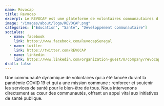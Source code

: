 ```yaml
---
name: Revocap
title: Revocap
excerpt: Le REVOCAP est une plateforme de volontaires communautaires d’appui au service de la santé publique au Sénégal.
image: "/images/about/logo/REVOCAP.png"
categories: ["Éducation", "Santé", "Développement communautaire"]
sociales:
  - name: facebook
    link: https://www.facebook.com/RevocapSenegal
  - name: twitter
    link: https://twitter.com/REVOCAP
  - name: linkedin
    link: https://www.linkedin.com/organization-guest/m/company/revocap
draft: false
---
```


Une communauté dynamique de volontaires qui a été lancée durant la pandémie COVID 19 et qui a une mission commune : renforcer et soutenir les services de santé pour le bien-être de tous. Nous intervenons directement au cœur des communautés, offrant un appui vital aux initiatives de santé publique.